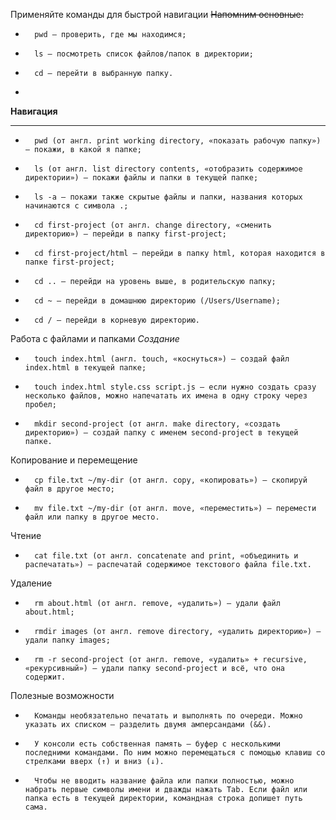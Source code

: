 Применяйте команды для быстрой навигации
~~Напомним основные:~~
* 		pwd — проверить, где мы находимся;
* 		ls — посмотреть список файлов/папок в директории;
* 		cd — перейти в выбранную папку.
*

**Навигация**

---


* 		pwd (от англ. print working directory, «показать рабочую папку») — покажи, в какой я папке;
* 		ls (от англ. list directory contents, «отобразить содержимое директории») — покажи файлы и папки в текущей папке;
* 		ls -a — покажи также скрытые файлы и папки, названия которых начинаются с символа .;
* 		cd first-project (от англ. change directory, «сменить директорию») — перейди в папку first-project;
* 		cd first-project/html — перейди в папку html, которая находится в папке first-project;
* 		cd .. — перейди на уровень выше, в родительскую папку;
* 		cd ~ — перейди в домашнюю директорию (/Users/Username);
* 		cd / — перейди в корневую директорию.
Работа с файлами и папками
*Создание*
* 		touch index.html (англ. touch, «коснуться») — создай файл index.html в текущей папке;
* 		touch index.html style.css script.js — если нужно создать сразу несколько файлов, можно напечатать их имена в одну строку через пробел;
* 		mkdir second-project (от англ. make directory, «создать директорию») — создай папку с именем second-project в текущей папке.
Копирование и перемещение
* 		cp file.txt ~/my-dir (от англ. copy, «копировать») — скопируй файл в другое место;
* 		mv file.txt ~/my-dir (от англ. move, «переместить») — перемести файл или папку в другое место.
Чтение
* 		cat file.txt (от англ. concatenate and print, «объединить и распечатать») — распечатай содержимое текстового файла file.txt.
Удаление
* 		rm about.html (от англ. remove, «удалить») — удали файл about.html;
* 		rmdir images (от англ. remove directory, «удалить директорию») — удали папку images;
* 		rm -r second-project (от англ. remove, «удалить» + recursive, «рекурсивный») — удали папку second-project и всё, что она содержит.
Полезные возможности
* 		Команды необязательно печатать и выполнять по очереди. Можно указать их списком — разделить двумя амперсандами (&&).
* 		У консоли есть собственная память — буфер с несколькими последними командами. По ним можно перемещаться с помощью клавиш со стрелками вверх (↑) и вниз (↓).
* 		Чтобы не вводить название файла или папки полностью, можно набрать первые символы имени и дважды нажать Tab. Если файл или папка есть в текущей директории, командная строка допишет путь сама.
